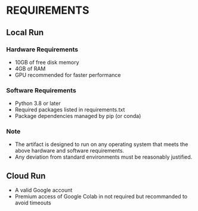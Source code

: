 # REQUIREMENTS

## Local Run
### Hardware Requirements
- 10GB of free disk memory
- 4GB of RAM
- GPU recommended for faster performance

### Software Requirements
- Python 3.8 or later
- Required packages listed in requirements.txt
- Package dependencies managed by pip (or conda)

### Note
- The artifact is designed to run on any operating system that meets the above hardware and software requirements.
- Any deviation from standard environments must be reasonably justified.
## Cloud Run
- A valid Google account
- Premium access of Google Colab in not required but recommanded to avoid timeouts
